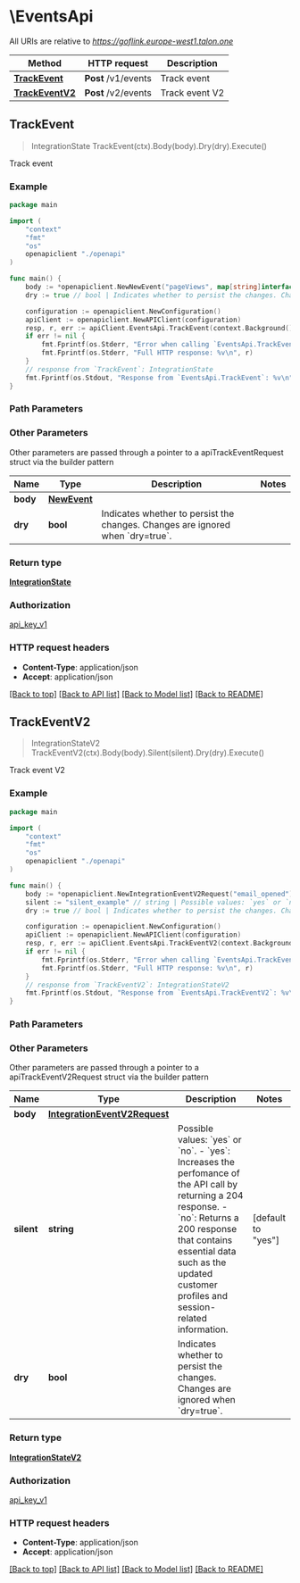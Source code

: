 # \EventsApi

All URIs are relative to *https://goflink.europe-west1.talon.one*

Method | HTTP request | Description
------------- | ------------- | -------------
[**TrackEvent**](EventsApi.md#TrackEvent) | **Post** /v1/events | Track event
[**TrackEventV2**](EventsApi.md#TrackEventV2) | **Post** /v2/events | Track event V2



## TrackEvent

> IntegrationState TrackEvent(ctx).Body(body).Dry(dry).Execute()

Track event



### Example

```go
package main

import (
    "context"
    "fmt"
    "os"
    openapiclient "./openapi"
)

func main() {
    body := *openapiclient.NewNewEvent("pageViews", map[string]interface{}({"myAttribute":"myValue"}), "175KJPS947296") // NewEvent | 
    dry := true // bool | Indicates whether to persist the changes. Changes are ignored when `dry=true`. (optional)

    configuration := openapiclient.NewConfiguration()
    apiClient := openapiclient.NewAPIClient(configuration)
    resp, r, err := apiClient.EventsApi.TrackEvent(context.Background()).Body(body).Dry(dry).Execute()
    if err != nil {
        fmt.Fprintf(os.Stderr, "Error when calling `EventsApi.TrackEvent``: %v\n", err)
        fmt.Fprintf(os.Stderr, "Full HTTP response: %v\n", r)
    }
    // response from `TrackEvent`: IntegrationState
    fmt.Fprintf(os.Stdout, "Response from `EventsApi.TrackEvent`: %v\n", resp)
}
```

### Path Parameters



### Other Parameters

Other parameters are passed through a pointer to a apiTrackEventRequest struct via the builder pattern


Name | Type | Description  | Notes
------------- | ------------- | ------------- | -------------
 **body** | [**NewEvent**](NewEvent.md) |  | 
 **dry** | **bool** | Indicates whether to persist the changes. Changes are ignored when &#x60;dry&#x3D;true&#x60;. | 

### Return type

[**IntegrationState**](IntegrationState.md)

### Authorization

[api_key_v1](../README.md#api_key_v1)

### HTTP request headers

- **Content-Type**: application/json
- **Accept**: application/json

[[Back to top]](#) [[Back to API list]](../README.md#documentation-for-api-endpoints)
[[Back to Model list]](../README.md#documentation-for-models)
[[Back to README]](../README.md)


## TrackEventV2

> IntegrationStateV2 TrackEventV2(ctx).Body(body).Silent(silent).Dry(dry).Execute()

Track event V2



### Example

```go
package main

import (
    "context"
    "fmt"
    "os"
    openapiclient "./openapi"
)

func main() {
    body := *openapiclient.NewIntegrationEventV2Request("email_opened") // IntegrationEventV2Request | 
    silent := "silent_example" // string | Possible values: `yes` or `no`. - `yes`: Increases the perfomance of the API call by returning a 204 response. - `no`: Returns a 200 response that contains essential data such as the updated customer profiles and session-related information.  (optional) (default to "yes")
    dry := true // bool | Indicates whether to persist the changes. Changes are ignored when `dry=true`. (optional)

    configuration := openapiclient.NewConfiguration()
    apiClient := openapiclient.NewAPIClient(configuration)
    resp, r, err := apiClient.EventsApi.TrackEventV2(context.Background()).Body(body).Silent(silent).Dry(dry).Execute()
    if err != nil {
        fmt.Fprintf(os.Stderr, "Error when calling `EventsApi.TrackEventV2``: %v\n", err)
        fmt.Fprintf(os.Stderr, "Full HTTP response: %v\n", r)
    }
    // response from `TrackEventV2`: IntegrationStateV2
    fmt.Fprintf(os.Stdout, "Response from `EventsApi.TrackEventV2`: %v\n", resp)
}
```

### Path Parameters



### Other Parameters

Other parameters are passed through a pointer to a apiTrackEventV2Request struct via the builder pattern


Name | Type | Description  | Notes
------------- | ------------- | ------------- | -------------
 **body** | [**IntegrationEventV2Request**](IntegrationEventV2Request.md) |  | 
 **silent** | **string** | Possible values: &#x60;yes&#x60; or &#x60;no&#x60;. - &#x60;yes&#x60;: Increases the perfomance of the API call by returning a 204 response. - &#x60;no&#x60;: Returns a 200 response that contains essential data such as the updated customer profiles and session-related information.  | [default to &quot;yes&quot;]
 **dry** | **bool** | Indicates whether to persist the changes. Changes are ignored when &#x60;dry&#x3D;true&#x60;. | 

### Return type

[**IntegrationStateV2**](IntegrationStateV2.md)

### Authorization

[api_key_v1](../README.md#api_key_v1)

### HTTP request headers

- **Content-Type**: application/json
- **Accept**: application/json

[[Back to top]](#) [[Back to API list]](../README.md#documentation-for-api-endpoints)
[[Back to Model list]](../README.md#documentation-for-models)
[[Back to README]](../README.md)


